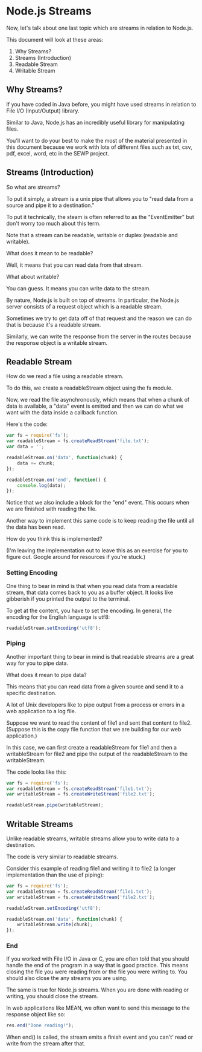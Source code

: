# Node.js Streams

Now, let's talk about one last topic which are streams in relation to Node.js.

This document will look at these areas:

1. Why Streams?
2. Streams (Introduction)
3. Readable Stream
4. Writable Stream

## Why Streams?

If you have coded in Java before, you might have used streams in relation to File I/O (Input/Output) library.

Similar to Java, Node.js has an incredibly useful library for manipulating files.

You'll want to do your best to make the most of the material presented in this document because we work with lots of different files such as txt, csv, pdf, excel, word, etc in the SEWP project.

## Streams (Introduction)

So what are streams?

To put it simply, a stream is a unix pipe that allows you to "read data from a source and pipe it to a destination."

To put it technically, the steam is often referred to as the "EventEmitter" but don't worry too much about this term.

Note that a stream can be readable, writable or duplex (readable and writable).

What does it mean to be readable?

Well, it means that you can read data from that stream.

What about writable?

You can guess. It means you can write data to the stream.

By nature, Node.js is built on top of streams. In particular, the Node.js server consists of a request object which is a readable stream.

Sometimes we try to get data off of that request and the reason we can do that is because it's a readable stream.

Similarly, we can write the response from the server in the routes because the response object is a writable stream.

## Readable Stream

How do we read a file using a readable stream.

To do this, we create a readableStream object using the fs module.

Now, we read the file asynchronously, which means that when a chunk of data is available, a "data" event is emitted and then we can do what we want with the data inside a callback function.

Here's the code:

```javascript
var fs = require('fs');
var readableStream = fs.createReadStream('file.txt');
var data = '';

readableStream.on('data', function(chunk) {
    data += chunk;
});

readableStream.on('end', function() {
    console.log(data);
});

```
Notice that we also include a block for the "end" event. This occurs when we are finished with reading the file.

Another way to implement this same code is to keep reading the file until all the data has been read.

How do you think this is implemented?

(I'm leaving the implementation out to leave this as an exercise for you to figure out. Google around for resources if you're stuck.)

### Setting Encoding

One thing to bear in mind is that when you read data from a readable stream, that data comes back to you as a buffer object. It looks like gibberish if you printed the output to the terminal.

To get at the content, you have to set the encoding. In general, the encoding for the English language is utf8:

```javascript
readableStream.setEncoding('utf8');
```

### Piping

Another important thing to bear in mind is that readable streams are a great way for you to pipe data.

What does it mean to pipe data?

This means that you can read data from a given source and send it to a specific destination.

A lot of Unix developers like to pipe output from a process or errors in a web application to a log file.

Suppose we want to read the content of file1 and sent that content to file2. (Suppose this is the copy file function that we are building for our web application.)

In this case, we can first create a readableStream for file1 and then a writableStream for file2 and pipe the output of the readableStream to the writableStream.

The code looks like this:

```javascript
var fs = require('fs');
var readableStream = fs.createReadStream('file1.txt');
var writableStream = fs.createWriteStream('file2.txt');

readableStream.pipe(writableStream);
```

## Writable Streams

Unlike readable streams, writable streams allow you to write data to a destination.

The code is very similar to readable streams.

Consider this example of reading file1 and writing it to file2 (a longer implementation than the use of piping):

```javascript
var fs = require('fs');
var readableStream = fs.createReadStream('file1.txt');
var writableStream = fs.createWriteStream('file2.txt');

readableStream.setEncoding('utf8');

readableStream.on('data', function(chunk) {
    writableStream.write(chunk);
});
```


### End

If you worked with File I/O in Java or C, you are often told that you should handle the end of the program in a way that is good practice. This means closing the file you were reading from or the file you were writing to. You should also close the any streams you are using.

The same is true for Node.js streams. When you are done with reading or writing, you should close the stream.

In web applications like MEAN, we often want to send this message to the response object like so:

```javascript
res.end("Done reading!");
```

When end() is called, the stream emits a finish event and you can't' read or write from the stream after that.
